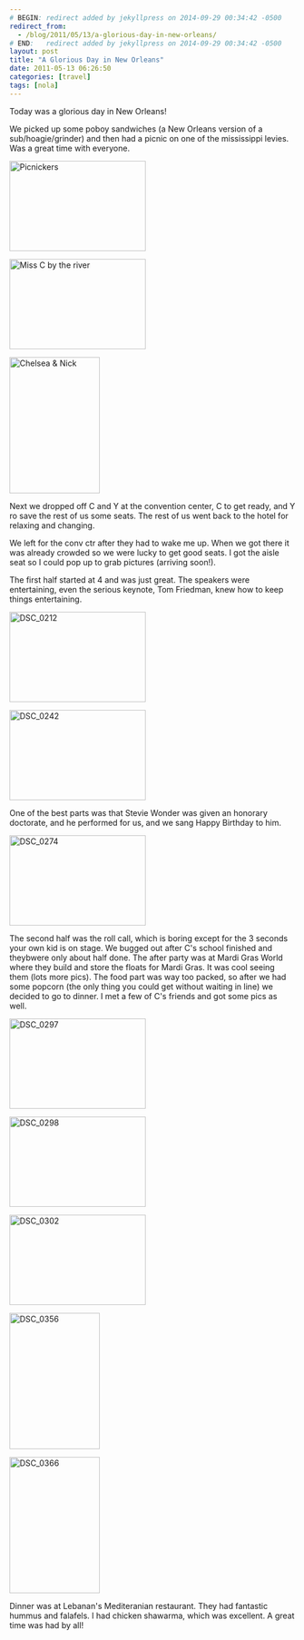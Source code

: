 ```yaml
---
# BEGIN: redirect added by jekyllpress on 2014-09-29 00:34:42 -0500
redirect_from:
  - /blog/2011/05/13/a-glorious-day-in-new-orleans/
# END:   redirect added by jekyllpress on 2014-09-29 00:34:42 -0500
layout: post
title: "A Glorious Day in New Orleans"
date: 2011-05-13 06:26:50
categories: [travel]
tags: [nola]
---
```

Today was a glorious day in New Orleans!

We picked up some poboy sandwiches (a New Orleans version of a sub/hoagie/grinder) and then had a picnic on one of the mississippi levies. Was a great time with everyone.

<a href="https://www.flickr.com/photos/tamouse/5800536447" title="Picnickers by Tamara, on Flickr"><img src="https://farm4.staticflickr.com/3538/5800536447_b712180410_m.jpg" width="240" height="159" alt="Picnickers"></a>

<a href="https://www.flickr.com/photos/tamouse/5800537709" title="Miss C by the river by Tamara, on Flickr"><img src="https://farm3.staticflickr.com/2278/5800537709_85899a3953_m.jpg" width="240" height="159" alt="Miss C by the river"></a>

<a href="https://www.flickr.com/photos/tamouse/5801095836" title="Chelsea &amp; Nick by Tamara, on Flickr"><img src="https://farm6.staticflickr.com/5115/5801095836_6bd41a77f7_m.jpg" width="159" height="240" alt="Chelsea &amp; Nick"></a>


Next we dropped off C and Y at the convention center, C to get ready, and Y ro save the rest of us some seats. The rest of us went back to the hotel for relaxing and changing.

We left for the conv ctr after they had to wake me up. When we got there it was already crowded so we were lucky to get good seats. I got the aisle seat so I could pop up to grab pictures (arriving soon!).

The first half started at 4 and was just great. The speakers were entertaining, even the serious keynote, Tom Friedman, knew how to keep things entertaining.

<a href="https://www.flickr.com/photos/tamouse/5800709425" title="DSC_0212 by Tamara, on Flickr"><img src="https://farm6.staticflickr.com/5306/5800709425_595bf9d592_m.jpg" width="240" height="159" alt="DSC_0212"></a>

<a href="https://www.flickr.com/photos/tamouse/5801269024" title="DSC_0242 by Tamara, on Flickr"><img src="https://farm4.staticflickr.com/3162/5801269024_e5a928537c_m.jpg" width="240" height="159" alt="DSC_0242"></a>

One of the best parts was that Stevie Wonder was given an honorary doctorate, and he performed for us, and we sang Happy Birthday to him.

<a href="https://www.flickr.com/photos/tamouse/5801275754" title="DSC_0274 by Tamara, on Flickr"><img src="https://farm3.staticflickr.com/2455/5801275754_13da18981d_m.jpg" width="240" height="159" alt="DSC_0274"></a>

The second half was the roll call, which is boring except for the 3 seconds your own kid is on stage. We bugged out after C's school finished and theybwere only about half done. The after party was at Mardi Gras World where they build and store the floats for Mardi Gras. It was cool seeing them (lots more pics). The food part was way too packed, so after we had some popcorn (the only thing you could get without waiting in line) we decided to go to dinner. I met a few of C's friends and got some pics as well.

<a href="https://www.flickr.com/photos/tamouse/5800726913" title="DSC_0297 by Tamara, on Flickr"><img src="https://farm6.staticflickr.com/5237/5800726913_01597b5394_m.jpg" width="240" height="159" alt="DSC_0297"></a>

<a href="https://www.flickr.com/photos/tamouse/5800727625" title="DSC_0298 by Tamara, on Flickr"><img src="https://farm4.staticflickr.com/3113/5800727625_4c1f1bd1b0_m.jpg" width="240" height="159" alt="DSC_0298"></a>

<a href="https://www.flickr.com/photos/tamouse/5800729397" title="DSC_0302 by Tamara, on Flickr"><img src="https://farm4.staticflickr.com/3061/5800729397_8b7d88820f_m.jpg" width="240" height="159" alt="DSC_0302"></a>

<a href="https://www.flickr.com/photos/tamouse/5801358950" title="DSC_0356 by Tamara, on Flickr"><img src="https://farm3.staticflickr.com/2555/5801358950_1aec142f8e_m.jpg" width="159" height="240" alt="DSC_0356"></a>

<a href="https://www.flickr.com/photos/tamouse/5800806889" title="DSC_0366 by Tamara, on Flickr"><img src="https://farm4.staticflickr.com/3295/5800806889_0ce26c208d_m.jpg" width="159" height="240" alt="DSC_0366"></a>

Dinner was at Lebanan's Mediteranian restaurant. They had fantastic hummus and falafels. I had chicken shawarma, which was excellent. A great time was had by all!
